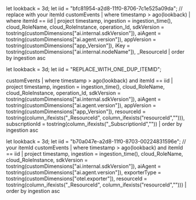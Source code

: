 let lookback = 3d;
let iid = "bfc81954-a2d8-11f0-8706-7c1e525a09da"; // replace with your itemId
customEvents
| where timestamp > ago(lookback)
| where itemId == iid
| project 
    timestamp,
    ingestion = ingestion_time(),
    cloud_RoleName,
    cloud_RoleInstance,
    operation_Id,
    sdkVersion = tostring(customDimensions["ai.internal.sdkVersion"]),
    aiAgent = tostring(customDimensions["ai.agent.version"]),
    appVersion = tostring(customDimensions["app_Version"]),
    iKey = tostring(customDimensions["ai.internal.nodeName"]),
    _ResourceId
| order by ingestion asc



let lookback = 3d;
let iid = "REPLACE_WITH_ONE_DUP_ITEMID";

customEvents
| where timestamp > ago(lookback) and itemId == iid
| project
    timestamp,
    ingestion = ingestion_time(),
    cloud_RoleName,
    cloud_RoleInstance,
    operation_Id,
    sdkVersion = tostring(customDimensions["ai.internal.sdkVersion"]),
    aiAgent    = tostring(customDimensions["ai.agent.version"]),
    appVersion = tostring(customDimensions["app_Version"]),
    resourceId = tostring(column_ifexists("_ResourceId", column_ifexists("resourceId",""))),
    subscriptionId = tostring(column_ifexists("_SubscriptionId",""))
| order by ingestion asc






let lookback = 3d;
let iid = "b70a047e-a2d8-11f0-8703-00224831596e"; // your itemId
customEvents
| where timestamp > ago(lookback) and itemId == iid
| project
    timestamp,
    ingestion = ingestion_time(),
    cloud_RoleName,
    cloud_RoleInstance,
    sdkVersion = tostring(customDimensions["ai.internal.sdkVersion"]),
    aiAgent = tostring(customDimensions["ai.agent.version"]),
    exporterType = tostring(customDimensions["otel.exporter"]),
    resourceId = tostring(column_ifexists("_ResourceId", column_ifexists("resourceId","")))
| order by ingestion asc
